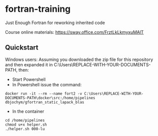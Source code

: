 # fortran-training
Just Enough Fortran for reworking inherited code

Course online materials:
https://sway.office.com/FrztLkLkmyxuMAlT

## Quickstart
Windows users: Assuming you downloaded the zip file for this repository and then expanded it in C:\Users\REPLACE-WITH-YOUR-DOCUMENTS-PATH, then:

* Start Powershell
* In Powershell issue the command:

```
docker run -it --rm --name fort2 -v C:\Users\REPLACE-WITH-YOUR-DOCUMENTS-PATH\docker\src:/home/pipelines dbjochym/gfortran_static_lapack_blas
```

* In the container

```
cd /home/pipelines
chmod u+x helper.sh
./helper.sh 000-lu
```
